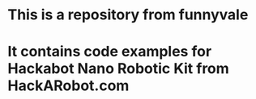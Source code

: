 # This is a repository from funnyvale
#
# It contains code examples for Hackabot Nano Robotic Kit from HackARobot.com
#


